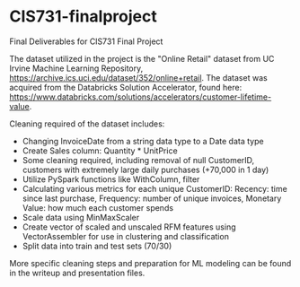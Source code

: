 # CIS731-finalproject
Final Deliverables for CIS731 Final Project

The dataset utilized in the project is the "Online Retail" dataset from UC Irvine Machine Learning Repository, https://archive.ics.uci.edu/dataset/352/online+retail.
The dataset was acquired from the Databricks Solution Accelerator, found here: https://www.databricks.com/solutions/accelerators/customer-lifetime-value. 

Cleaning required of the dataset includes: 
- Changing InvoiceDate from a string data type to a Date data type
- Create Sales column: Quantity * UnitPrice
- Some cleaning required, including removal of null CustomerID, customers with extremely large daily purchases (+70,000 in 1 day)
- Utilize PySpark functions like WithColumn, filter
- Calculating various metrics for each unique CustomerID:
    Recency: time since last purchase,
    Frequency: number of unique invoices,
    Monetary Value: how much each customer spends
- Scale data using MinMaxScaler
- Create vector of scaled and unscaled RFM features using VectorAssembler for use in clustering and classification
- Split data into train and test sets (70/30)

More specific cleaning steps and preparation for ML modeling can be found in the writeup and presentation files.

